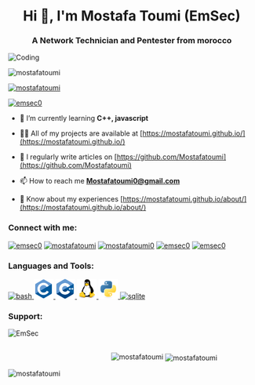 <h1 align="center">Hi 👋, I'm Mostafa Toumi (EmSec)</h1>
<h3 align="center">A Network Technician and Pentester from morocco</h3>
<img align"center" alt="Coding" with="400" src="https://raw.githubusercontent.com/Mostafatoumi/mostafatoumi.io_img/main/emSec.png">

<p align="left"> <img src="https://komarev.com/ghpvc/?username=mostafatoumi&label=Profile%20views&color=0e75b6&style=flat" alt="mostafatoumi" /> </p>

<p align="left"> <a href="https://github.com/ryo-ma/github-profile-trophy"><img src="https://github-profile-trophy.vercel.app/?username=mostafatoumi" alt="mostafatoumi" /></a> </p>

<p align="left"> <a href="https://twitter.com/emsec0" target="blank"><img src="https://img.shields.io/twitter/follow/emsec0?logo=twitter&style=for-the-badge" alt="emsec0" /></a> </p>

- 🌱 I’m currently learning **C++, javascript**

- 👨‍💻 All of my projects are available at [https://mostafatoumi.github.io/](https://mostafatoumi.github.io/)

- 📝 I regularly write articles on [https://github.com/Mostafatoumi](https://github.com/Mostafatoumi)

- 📫 How to reach me **Mostafatoumi0@gmail.com**

- 📄 Know about my experiences [https://mostafatoumi.github.io/about/](https://mostafatoumi.github.io/about/)

<h3 align="left">Connect with me:</h3>
<p align="left">
<a href="https://twitter.com/emsec0" target="blank"><img align="center" src="https://raw.githubusercontent.com/rahuldkjain/github-profile-readme-generator/master/src/images/icons/Social/twitter.svg" alt="emsec0" height="30" width="40" /></a>
<a href="https://linkedin.com/in/mostafatoumi" target="blank"><img align="center" src="https://raw.githubusercontent.com/rahuldkjain/github-profile-readme-generator/master/src/images/icons/Social/linked-in-alt.svg" alt="mostafatoumi" height="30" width="40" /></a>
<a href="https://fb.com/mostafatoumi0" target="blank"><img align="center" src="https://raw.githubusercontent.com/rahuldkjain/github-profile-readme-generator/master/src/images/icons/Social/facebook.svg" alt="mostafatoumi0" height="30" width="40" /></a>
<a href="https://instagram.com/emsec0" target="blank"><img align="center" src="https://raw.githubusercontent.com/rahuldkjain/github-profile-readme-generator/master/src/images/icons/Social/instagram.svg" alt="emsec0" height="30" width="40" /></a>
<a href="https://www.youtube.com/c/emsec0" target="blank"><img align="center" src="https://raw.githubusercontent.com/rahuldkjain/github-profile-readme-generator/master/src/images/icons/Social/youtube.svg" alt="emsec0" height="30" width="40" /></a>
</p>

<h3 align="left">Languages and Tools:</h3>
<p align="left"> <a href="https://www.gnu.org/software/bash/" target="_blank" rel="noreferrer"> <img src="https://www.vectorlogo.zone/logos/gnu_bash/gnu_bash-icon.svg" alt="bash" width="40" height="40"/> </a> <a href="https://www.cprogramming.com/" target="_blank" rel="noreferrer"> <img src="https://raw.githubusercontent.com/devicons/devicon/master/icons/c/c-original.svg" alt="c" width="40" height="40"/> </a> <a href="https://www.w3schools.com/cpp/" target="_blank" rel="noreferrer"> <img src="https://raw.githubusercontent.com/devicons/devicon/master/icons/cplusplus/cplusplus-original.svg" alt="cplusplus" width="40" height="40"/> </a> <a href="https://www.linux.org/" target="_blank" rel="noreferrer"> <img src="https://raw.githubusercontent.com/devicons/devicon/master/icons/linux/linux-original.svg" alt="linux" width="40" height="40"/> </a> <a href="https://www.python.org" target="_blank" rel="noreferrer"> <img src="https://raw.githubusercontent.com/devicons/devicon/master/icons/python/python-original.svg" alt="python" width="40" height="40"/> </a> <a href="https://www.sqlite.org/" target="_blank" rel="noreferrer"> <img src="https://www.vectorlogo.zone/logos/sqlite/sqlite-icon.svg" alt="sqlite" width="40" height="40"/> </a> </p>

<h3 align="left">Support:</h3>
<p><a href="https://www.buymeacoffee.com/EmSec"> <img align="left" src="https://cdn.buymeacoffee.com/buttons/v2/default-yellow.png" height="50" width="210" alt="EmSec" /></a></p><br><br>

<p><img align="left" src="https://github-readme-stats.vercel.app/api/top-langs?username=mostafatoumi&show_icons=true&locale=en&layout=compact" alt="mostafatoumi" /></p>

<p>&nbsp;<img align="center" src="https://github-readme-stats.vercel.app/api?username=mostafatoumi&show_icons=true&locale=en" alt="mostafatoumi" /></p>

<p><img align="center" src="https://github-readme-streak-stats.herokuapp.com/?user=mostafatoumi&" alt="mostafatoumi" /></p>
